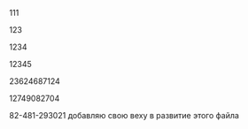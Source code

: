 111

123

1234

12345

23624687124

12749082704

82-481-293021
добавляю свою веху в развитие этого файла